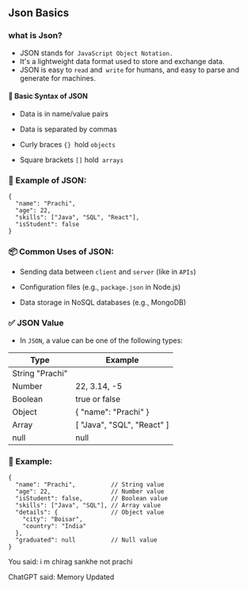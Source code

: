 ## Json Basics
### what is Json?
+ JSON stands for` JavaScript Object Notation.`
+ It's a lightweight data format used to store and exchange data.
+ JSON is easy to `read` and` write` for humans, and easy to parse and generate for machines.

#### 🔧 Basic Syntax of JSON
+ Data is in name/value pairs

+ Data is separated by commas

+ Curly braces `{} `hold `objects`

+ Square brackets `[]` hold` arrays`

### 🧱 Example of JSON:
```
{
  "name": "Prachi",
  "age": 22,
  "skills": ["Java", "SQL", "React"],
  "isStudent": false
}
```
### 📦 Common Uses of JSON:
+ Sending data between `client` and `server` (like in `APIs`)

+ Configuration files (e.g., `package.json` in Node.js)

+ Data storage in NoSQL databases (e.g., MongoDB)

### ✅ JSON Value
+ In `JSON`, a value can be one of the following types:

|Type	|Example|
|-----|--------|
|String	"Prachi"
|Number	|22, 3.14, -5|
|Boolean|	true or false|
|Object	|{ "name": "Prachi" }|
|Array	|[ "Java", "SQL", "React" ]|
|null	|null|
### 🔎 Example:
```
{
  "name": "Prachi",          // String value
  "age": 22,                 // Number value
  "isStudent": false,        // Boolean value
  "skills": ["Java", "SQL"], // Array value
  "details": {               // Object value
    "city": "Boisar",
    "country": "India"
  },
  "graduated": null          // Null value
}
```







You said:
i m chirag sankhe not prachi 


ChatGPT said:
Memory Updated


